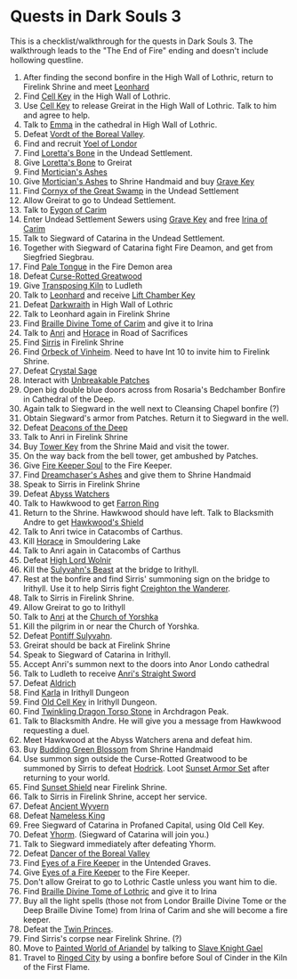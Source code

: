 # Quests in Dark Souls 3

This is a checklist/walkthrough for the quests in Dark Souls 3. The walkthrough leads to the "The End of Fire" ending and doesn't include hollowing questline.

1. After finding the second bonfire in the High Wall of Lothric, return to Firelink Shrine and meet [Leonhard](https://darksouls3.wiki.fextralife.com/Leonhard)
2. Find [Cell Key](https://darksouls3.wiki.fextralife.com/Cell+Key) in the High Wall of Lothric.
2. Use [Cell Key](https://darksouls3.wiki.fextralife.com/Cell+Key) to release Greirat in the High Wall of Lothric. Talk to him and agree to help.
3. Talk to [Emma](https://darksouls3.wiki.fextralife.com/Emma) in the cathedral in High Wall of Lothric.
4. Defeat [Vordt of the Boreal Valley](https://darksouls3.wiki.fextralife.com/Vordt+of+the+Boreal+Valley).
5. Find and recruit [Yoel of Londor](https://darksouls3.wiki.fextralife.com/Yoel+of+Londor)
6. Find [Loretta's Bone](https://darksouls3.wiki.fextralife.com/Loretta's+Bone) in the Undead Settlement.
7. Give [Loretta's Bone](https://darksouls3.wiki.fextralife.com/Loretta's+Bone) to Greirat
8. Find [Mortician's Ashes](https://darksouls3.wiki.fextralife.com/Mortician's+Ashes)
9. Give [Mortician's Ashes](https://darksouls3.wiki.fextralife.com/Mortician's+Ashes) to Shrine Handmaid and buy [Grave Key](https://darksouls3.wiki.fextralife.com/Grave+Key)
10. Find [Cornyx of the Great Swamp](https://darksouls3.wiki.fextralife.com/Cornyx+of+the+Great+Swamp) in the Undead Settlement
11. Allow Greirat to go to Undead Settlement.
12. Talk to [Eygon of Carim](https://darksouls3.wiki.fextralife.com/Eygon+of+Carim)
13. Enter Undead Settlement Sewers using [Grave Key](https://darksouls3.wiki.fextralife.com/Grave+Key) and free [Irina of Carim](https://darksouls3.wiki.fextralife.com/Irina+of+Carim)
14. Talk to Siegward of Catarina in the Undead Settlement.
15. Together with Siegward of Catarina fight Fire Deamon, and get from Siegfried Siegbrau.
16. Find [Pale Tongue](https://darksouls3.wiki.fextralife.com/Pale+Tongue) in the Fire Demon area
17. Defeat [Curse-Rotted Greatwood](https://darksouls3.wiki.fextralife.com/Curse-Rotted+Greatwood)
18. Give [Transposing Kiln](https://darksouls3.wiki.fextralife.com/Transposing+Kiln) to Ludleth
19. Talk to [Leonhard](https://darksouls3.wiki.fextralife.com/Leonhard) and receive [Lift Chamber Key](https://darksouls3.wiki.fextralife.com/Lift+Chamber+Key)
20. Defeat [Darkwraith](https://darksouls3.wiki.fextralife.com/Darkwraith) in High Wall of Lothric
21. Talk to Leonhard again in Firelink Shrine
22. Find [Braille Divine Tome of Carim](https://darksouls3.wiki.fextralife.com/Braille+Divine+Tome+of+Carim) and give it to Irina
23. Talk to [Anri](https://darksouls3.wiki.fextralife.com/Anri+of+Astora) and [Horace](https://darksouls3.wiki.fextralife.com/Horace+the+Hushed) in Road of Sacrifices
24. Find [Sirris](https://darksouls3.wiki.fextralife.com/Sirris+of+the+Sunless+Realms) in Firelink Shrine
25. Find [Orbeck of Vinheim](https://darksouls3.wiki.fextralife.com/Orbeck+of+Vinheim). Need to have Int 10 to invite him to Firelink Shrine.
26. Defeat [Crystal Sage](https://darksouls3.wiki.fextralife.com/Crystal+Sage)
28. Interact with [Unbreakable Patches](https://darksouls3.wiki.fextralife.com/Unbreakable+Patches)
29. Open big double blue doors across from Rosaria's Bedchamber Bonfire in Cathedral of the Deep.
30. Again talk to Siegward in the well next to Cleansing Chapel bonfire (?)
31. Obtain Siegward's armor from Patches. Return it to Siegward in the well.
21. Defeat [Deacons of the Deep](https://darksouls3.wiki.fextralife.com/Deacons+of+the+Deep)
23. Talk to Anri in Firelink Shrine
24. Buy [Tower Key](https://darksouls3.wiki.fextralife.com/Tower+Key) from the Shrine Maid and visit the tower.
25. On the way back from the bell tower, get ambushed by Patches.
26. Give [Fire Keeper Soul](https://darksouls3.wiki.fextralife.com/Fire+Keeper+Soul) to the Fire Keeper.
27. Find [Dreamchaser's Ashes](https://darksouls3.wiki.fextralife.com/Dreamchaser's+Ashes) and give them to Shrine Handmaid
28. Speak to Sirris in Firelink Shrine
29. Defeat [Abyss Watchers](https://darksouls3.wiki.fextralife.com/Abyss+Watchers)
30. Talk to Hawkwood to get [Farron Ring](https://darksouls3.wiki.fextralife.com/Farron+Ring)
31. Return to the Shrine. Hawkwood should have left. Talk to Blacksmith Andre to get [Hawkwood's Shield](https://darksouls3.wiki.fextralife.com/Hawkwood's+Shield)
32. Talk to Anri twice in Catacombs of Carthus.
33. Kill [Horace](https://darksouls3.wiki.fextralife.com/Horace+the+Hushed) in Smouldering Lake
34. Talk to Anri again in Catacombs of Carthus
35. Defeat [High Lord Wolnir](https://darksouls3.wiki.fextralife.com/High+Lord+Wolnir)
36. Kill the [Sulyvahn's Beast](https://darksouls3.wiki.fextralife.com/Sulyvahn's+Beast) at the bridge to Irithyll.
37. Rest at the bonfire and find Sirris' summoning sign on the bridge to Irithyll. Use it to help Sirris fight [Creighton the Wanderer](https://darksouls3.wiki.fextralife.com/Creighton+the+Wanderer).
38. Talk to Sirris in Firelink Shrine.
36. Allow Greirat to go to Irithyll
39. Talk to [Anri](https://darksouls3.wiki.fextralife.com/Anri+of+Astora) at the [Church of Yorshka](https://darksouls3.wiki.fextralife.com/Church+of+Yorshka)
40. Kill the pilgrim in or near the Church of Yorshka.
41. Defeat [Pontiff Sulyvahn](https://darksouls3.wiki.fextralife.com/Pontiff+Sulyvahn).
38. Greirat should be back at Firelink Shrine
39. Speak to Siegward of Catarina in Irithyll.
45. Accept Anri's summon next to the doors into Anor Londo cathedral
46. Talk to Ludleth to receive [Anri's Straight Sword](https://darksouls3.wiki.fextralife.com/Anri's+Straight+Sword)
47. Defeat [Aldrich](https://darksouls3.wiki.fextralife.com/Aldrich,+Devourer+of+Gods)
40. Find [Karla](https://darksouls3.wiki.fextralife.com/Karla) in Irithyll Dungeon
41. Find [Old Cell Key](https://darksouls3.wiki.fextralife.com/Old+Cell+Key) in Irithyll Dungeon.
42. Find [Twinkling Dragon Torso Stone](https://darksouls3.wiki.fextralife.com/Twinkling+Dragon+Torso+Stone) in Archdragon Peak.
43. Talk to Blacksmith Andre. He will give you a message from Hawkwood requesting a duel.
44. Meet Hawkwood at the Abyss Watchers arena and defeat him.
48. Buy [Budding Green Blossom](https://darksouls3.wiki.fextralife.com/Budding+Green+Blossom) from Shrine Handmaid
49. Use summon sign outside the Curse-Rotted Greatwood to be summoned by Sirris to defeat [Hodrick](https://darksouls3.wiki.fextralife.com/Holy+Knight+Hodrick). Loot [Sunset Armor Set](https://darksouls3.wiki.fextralife.com/Sunset+Armor+Set) after returning to your world.
50. Find [Sunset Shield](https://darksouls3.wiki.fextralife.com/Sunset+Shield) near Firelink Shrine.
51. Talk to Sirris in Firelink Shrine, accept her service.
52. Defeat [Ancient Wyvern](https://darksouls3.wiki.fextralife.com/Ancient+Wyvern)
53. Defeat [Nameless King](https://darksouls3.wiki.fextralife.com/Nameless+King)
54. Free Siegward of Catarina in Profaned Capital, using Old Cell Key.
55. Defeat [Yhorm](https://darksouls3.wiki.fextralife.com/Yhorm+the+Giant). (Siegward of Catarina will join you.)
56. Talk to Siegward immediately after defeating Yhorm.
57. Defeat [Dancer of the Boreal Valley](https://darksouls3.wiki.fextralife.com/Dancer%2Bof%2Bthe%2BBoreal%2BValley)
58. Find [Eyes of a Fire Keeper](https://darksouls3.wiki.fextralife.com/Eyes+of+a+Fire+Keeper) in the Untended Graves.
59. Give [Eyes of a Fire Keeper](https://darksouls3.wiki.fextralife.com/Eyes+of+a+Fire+Keeper) to the Fire Keeper.
60. Don't allow Greirat to go to Lothric Castle unless you want him to die.
61. Find [Braille Divine Tome of Lothric](https://darksouls3.wiki.fextralife.com/Braille+Divine+Tome+of+Lothric) and give it to Irina
62. Buy all the light spells (those not from Londor Braille Divine Tome or the Deep Braille Divine Tome) from Irina of Carim and she will become a fire keeper.
63. Defeat the [Twin Princes](https://darksouls3.wiki.fextralife.com/Lothric,+Younger+Prince).
64. Find Sirris's corpse near Firelink Shrine. (?)
65. Move to [Painted World of Ariandel](https://darksouls3.wiki.fextralife.com/Painted+World+of+Ariandel) by talking to [Slave Knight Gael](https://darksouls3.wiki.fextralife.com/Slave+Knight+Gael)
66. Travel to [Ringed City](https://darksouls3.wiki.fextralife.com/The+Ringed+City) by using a bonfire before Soul of Cinder in the Kiln of the First Flame.
